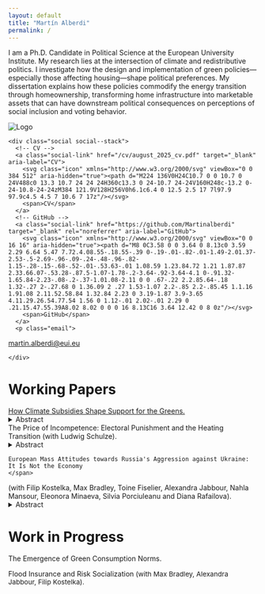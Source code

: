 ```yaml
---
layout: default
title: "Martín Alberdi"
permalink: /
---
```


<div class="hero" id="about">
  <div class="intro">
    <p>I am a Ph.D. Candidate in Political Science at the European University Institute. My research lies at the intersection of climate and redistributive politics.
    I investigate how the design and implementation of green policies—especially those affecting housing—shape political preferences. 
    My dissertation explains how these policies commodify the energy transition through homeownership, transforming home infrastructure into marketable assets that can have downstream political consequences on perceptions of social inclusion and voting behavior.</p>

  </div>

  <aside class="side">
    <img class="profile" src="{{ site.logo | relative_url }}" alt="Logo" />

    <div class="social social--stack">
      <!-- CV -->
      <a class="social-link" href="/cv/august_2025_cv.pdf" target="_blank" aria-label="CV">
        <svg class="icon" xmlns="http://www.w3.org/2000/svg" viewBox="0 0 384 512" aria-hidden="true"><path d="M224 136V0H24C10.7 0 0 10.7 0 24V488c0 13.3 10.7 24 24 24H360c13.3 0 24-10.7 24-24V160H248c-13.2 0-24-10.8-24-24zM384 121.9V128H256V0h6.1c6.4 0 12.5 2.5 17 7l97.9 97.9c4.5 4.5 7 10.6 7 17z"/></svg>
        <span>CV</span>
      </a>
      <!-- GitHub -->
      <a class="social-link" href="https://github.com/Martinalberdi" target="_blank" rel="noreferrer" aria-label="GitHub">
        <svg class="icon" xmlns="http://www.w3.org/2000/svg" viewBox="0 0 16 16" aria-hidden="true"><path d="M8 0C3.58 0 0 3.64 0 8.13c0 3.59 2.29 6.64 5.47 7.72.4.08.55-.18.55-.39 0-.19-.01-.82-.01-1.49-2.01.37-2.53-.5-2.69-.96-.09-.24-.48-.96-.82-1.15-.28-.15-.68-.52-.01-.53.63-.01 1.08.59 1.23.84.72 1.21 1.87.87 2.33.66.07-.53.28-.87.5-1.07-1.78-.2-3.64-.92-3.64-4.1 0-.91.32-1.65.84-2.23-.08-.2-.37-1.01.08-2.11 0 0 .67-.22 2.2.85.64-.18 1.32-.27 2-.27.68 0 1.36.09 2 .27 1.53-1.07 2.2-.85 2.2-.85.45 1.1.16 1.91.08 2.11.52.58.84 1.32.84 2.23 0 3.19-1.87 3.9-3.65 4.11.29.26.54.77.54 1.56 0 1.12-.01 2.02-.01 2.29 0 .21.15.47.55.39A8.02 8.02 0 0 0 16 8.13C16 3.64 12.42 0 8 0z"/></svg>
        <span>GitHub</span>
      </a>
      <p class="email">
  <a href="mailto:martin.alberdi@eui.eu">martin.alberdi@eui.eu</a>
</p>

    </div>
  </aside>
</div>

<h1 class="section-title" id="research">Working Papers</h1>

<!-- Working Papers -->
<section id="bibliography">

  <!-- Paper 1 -->
<div class="paper-header">
  <a href="https://osf.io/preprints/osf/ysvuq">How Climate Subsidies Shape Support for the Greens.</a>
  <span class="paper-tail">
    <span class="paper-authors"></span>
    <details class="abstract">
      <summary class="inline-button">Abstract</summary>
      <div class="abstract-body">
          How do climate subsidies affect support for Green parties? Lately, climate policy has shifted from pricing carbon to subsidizing clean energy. Policies that impose concentrated costs trigger backlash, but what happens when benefits are concentrated and costs diffuse? I examine how subsidies for rooftop solar panels shape political behavior in Germany. I argue that subsidies channeled through homeownership can generate resource and informational effects that redefine homeowners as active participants in the energy transition. Using administrative and panel survey data with difference-in-differences designs, I show that owning solar panels increases homeowner support for the Greens and the likelihood of joining environmental interest groups. Further evidence indicates this stems from owners perceiving financial benefits, gaining information about complementary policies, and engaging in collective action. These findings suggest that climate subsidies can generate an endogenous source of support for fast-tracking the climate transition, albeit at the cost of increasing wealth inequality between recipients and non-recipients
      </div>
    </details>
  </span>
</div>

  <!-- Paper 2 -->
<div class="paper-header">
  <span class="paper-title">
  The Price of Incompetence: Electoral Punishment and the Heating Transition
      </span>
  
  <span class="paper-tail">
    <span class="paper-authors">(with Ludwig Schulze).
    </span>
    <details class="abstract">
      <summary class="inline-button">Abstract</summary>
      <div class="abstract-body">
          What are the electoral consequences for Green parties when implementing energy transition policies? Despite broad citizen support for climate action, these parties can face electoral punishment even when policies align with their core mandate. We argue that perceived governing incompetence drives electoral punishment against parties leading the green transition. We examine the argument using high-frequency survey and census data in a difference-in-differences design, leveraging the unexpected 2023 leak of Germany's Building Energy Act. Our analysis finds that counties with a higher share of carbon-based heating systems experienced a significant decline in Green party support. This punishment is driven by former Green voters switching allegiance, notably to the CDU/CSU, due to a generalized decline in perceived Green competence. Our results suggest that also governance, beyond material costs, can undermine the implementation of the green agenda.
      </div>
    </details>
  </span>
</div>

  <!-- Paper 3 -->
<div class="paper-header">
  <span class="paper-title">

    European Mass Attitudes towards Russia's Aggression against Ukraine: It Is Not the Economy
    </span>
  <span class="paper-tail">
    <span class="paper-authors">
      (with Filip Kostelka, Max Bradley, Toine Fiselier, Alexandra Jabbour, Nahla Mansour,
      Eleonora Minaeva, Silvia Porciuleanu and Diana Rafailova).
    </span>
    <details class="abstract">
      <summary class="inline-button">Abstract</summary>
      <div class="abstract-body">
    This paper studies variation in mass attitudes towards the Russo-Ukrainian War. Although most Europeans express dismay at Russia's aggression against Ukraine, more ambivalent or even pro-Kremlin positions are not rare. Drawing on the literature on foreign policy and wars, we hypothesize that support for the aggressor may reflect a quartet of factors: economic interests, ideological preferences, political cues, and disinformation. We probe the role of these factors using an original survey conducted in five countries (Czechia, France, Poland, Romania, and Slovakia) and spanning over 12,000 respondents. The results of three types of analyses reveal that neutral and pro-Kremlin positions, supported by significant segments of European society, are minimally related to economic interests. They are most strongly tied to political cues, followed by disinformation and ideology. These findings carry important implications for containing Russia's influence over Europe's public opinion and contribute to the literature on public preference formation in the field of foreign policy.   
      </div>
    </details>
  </span>
</div>

</section>

<h1 class="section-title">Work in Progress</h1>

<section id="bibliography">
  <p><span style="font-weight:400;font-style:">The Emergence of Green Consumption Norms.</span><br></p>
</section>

<section id="bibliography">
  <p><span style="font-weight:400;font-style:">Flood Insurance and Risk Socialization </span>
      <span style="font-size:0.85rem; color:var(--muted);">
      (with Max Bradley, Alexandra Jabbour, Filip Kostelka).
    </span>
  <br></p>
</section>


